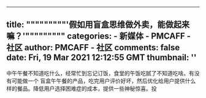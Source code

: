 
---
title: """""""""'假如用盲盒思维做外卖，能做起来嘛？'"""""""""
categories: 
    - 新媒体
    - PMCAFF - 社区
author: PMCAFF - 社区
comments: false
date: Fri, 19 Mar 2021 12:12:55 GMT
thumbnail: ''
---

<div>   
中午午餐不知道吃什么，经常忙到忘记订饭，食堂的午饭吃腻了不知道吃啥。有没有可能做一个 盲盒午午餐的产品，吃完用户评价好坏，然后优化给用户提供什么样的餐品。降低用户选择困难症的成本，提供一些神秘惊喜。投  
</div>
            